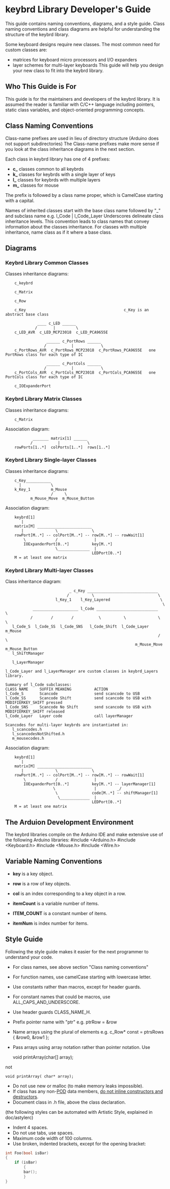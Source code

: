 keybrd Library Developer's Guide
================================
This guide contains naming conventions, diagrams, and a style guide.
Class naming conventions and class diagrams are helpful for understanding the structure of the keybrd library.

Some keyboard designs require new classes.  The most common need for custom classes are:
 * matrices for keyboard micro processors and I/O expanders
 * layer schemes for multi-layer keyboards
This guide will help you design your new class to fit into the keybrd library.

## Who This Guide is For
This guide is for the maintainers and developers of the keybrd library.
It is assumed the reader is familiar with C/C++ language including pointers, static class variables, and object-oriented programming concepts.

## Class Naming Conventions
Class-name prefixes are used in lieu of directory structure (Arduino does not support subdirectories)
The Class-name prefixes make more sense if you look at the class inheritance diagrams in the next section.

Each class in keybrd library has one of 4 prefixes:
* **c_** classes common to all keybrds
* **k_** classes for keybrds with a single layer of keys
* **l_** classes for keybrds with multiple layers
* **m_** classes for mouse

The prefix is followed by a class name proper, which is CamelCase starting with a capital.

Names of inherited classes start with the base class name followed by "_" and subclass name e.g.
	l_Code
	   |
	l_Code_Layer
Underscores delineate class inheritance levels.
This convention leads to class names that convey information about the classes inheritance.
For classes with multiple inheritance, name class as if it where a base class.

## Diagrams
### Keybrd Library Common Classes
Classes inheritance diagrams:
```
	c_keybrd

	c_Matrix

	c_Row
 
	c_Key                                           c_Key is an abstract base class

	          ____ c_LED ______
	         /       |         \
	c_LED_AVR  c_LED_MCP23018  c_LED_PCA9655E

	              ______ c_PortRows ______
	             /           |            \
	c_PortRows_AVR  c_PortRows_MCP23018  c_PortRows_PCA9655E   one PortRows class for each type of IC
 
	              ______ c_PortCols ______
	             /           |            \
	c_PortCols_AVR  c_PortCols_MCP23018  c_PortCols_PCA9655E   one PortCols class for each type of IC
 
	c_IOExpanderPort

```
### Keybrd Library Matrix Classes
Classes inheritance diagrams:
``` 
	c_Matrix
``` 
Association diagram:
``` 
	        _______ matrix[1] ______
	       /           |            \
	rowPorts[1..*]  colPorts[1..*]  rows[1..*]
``` 
### Keybrd Library Single-layer Classes
Classes inheritance diagrams:
``` 
	c_Key___________
	  |             \
	k_Key_1         m_Mouse
	                /     \
	       m_Mouse_Move  m_Mouse_Button
``` 
Association diagram:
``` 
	keybrd[1]
	   |
	matrix[M] ________________________
	   |              \               \
	rowPort[M..*] -- colPort[M..*] -- row[M..*] -- rowWait[1]
	    \             /                |
	    IOExpanderPort[0..*]          key[M..*]
	                  \______________  |
	                                  LEDPort[0..*]
	M = at least one matrix
``` 
### Keybrd Library Multi-layer Classes
Class inheritance diagram:
 ``` 
	                         _ c_Key _______________________________
	                        /          \                            \
	                   l_Key_1    l_Key_Layered                      \
	                                                                  \
	         ____________________ l_Code ___________________________   \
	        /        /        /           \          \              \   \
	l_Code_S  l_Code_SS  l_Code_SNS   l_Code_Shift  l_Code_Layer   m_Mouse
	                                                                /     \
	                                                      m_Mouse_Move  m_Mouse_Button
	l_ShiftManager

	l_LayerManager
 
l_Code_Layer and l_LayerManager are custom classes in keybrd_Layers library.
 
Summary of l_Code subclasses:
 CLASS NAME     SUFFIX MEANING          ACTION
 l_Code_S       Scancode                send scancode to USB
 l_Code_SS      Scancode Shift          send scancode to USB with MODIFIERKEY_SHIFT pressed
 l_Code_SNS     Scancode No Shift       send scancode to USB with MODIFIERKEY_SHIFT released
 l_Code_Layer   Layer code              call layerManager

Scancodes for multi-layer keybrds are instantiated in:
	l_scancodes.h
	l_scancodesNotShifted.h
	m_mousecodes.h
```
Association diagram:
``` 
	keybrd[1]
	   |
	matrix[M] ________________________
	   |              \               \
	rowPort[M..*] -- colPort[M..*] -- row[M..*] -- rowWait[1]
	    \             /                |
	    IOExpanderPort[0..*]          key[M..*] -- layerManager[1]
	                 \                 |         _/
	                  \               code[M..*] -- shiftManager[1]
	                   \_____________  |
	                                  LEDPort[0..*]
	M = at least one matrix
``` 

## The Arduion Development Environment
The keybrd libraries compile on the Arduino IDE and make extensive use of the following Arduino libraries:
    #include <Arduino.h>
    #include <Keyboard.h>
    #include <Mouse.h>
    #include <Wire.h>

## Variable Naming Conventions
* **key** is a key object.
* **row** is a row of key objects.
* **col** is an index corresponding to a key object in a row.

* **itemCount** is a variable number of items.
* **ITEM_COUNT** is a constant number of items.
* **itemNum** is index number for items.

## Style Guide
Following the style guide makes it easier for the next programmer to understand your code.
* For class names, see above section "Class naming conventions"
* For function names, use camelCase starting with lowercase letter.
* Use constants rather than macros, except for header guards.
* For constant names that could be macros, use ALL_CAPS_AND_UNDERSCORE.
* Use header guards CLASS_NAME_H.
* Prefix pointer name with "ptr" e.g. ptrRow =  &row
* Name arrays using the plural of elements e.g. c_Row* const = ptrsRows { &row0,  &row1 };
* Pass arrays using array notation rather than pointer notation.  Use

    void printArray(char[] array);

not

    void printArray( char* array);

* Do not use new or malloc (to make memory leaks impossible).
* If class has any non-[POD](http://en.wikipedia.org/wiki/Plain_old_data_structure) data members, [do not inline constructors and destructors](http://www.chromium.org/developers/coding-style/cpp-dos-and-donts).
* Document class in .h file, above the class declaration.

(the following styles can be automated with Artistic Style, explained in doc/astylerc)
* Indent 4 spaces.
* Do not use tabs, use spaces.
* Maximum code width of 100 columns.
* Use broken, indented brackets, except for the opening bracket:
```cpp
int Foo(bool isBar) 
{
    if (isBar)
        {
        bar();
        }
}
```

